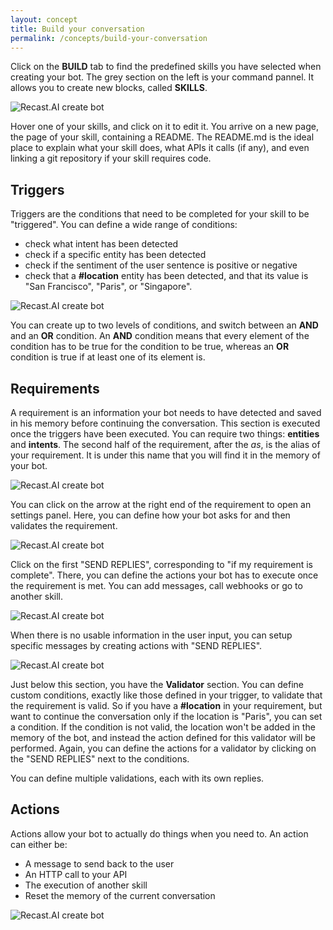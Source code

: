 ```yaml
---
layout: concept
title: Build your conversation
permalink: /concepts/build-your-conversation
---
```


Click on the **BUILD** tab to find the predefined skills you have selected when creating your bot.
The grey section on the left is your command pannel. It allows you to create new blocks, called **SKILLS**.

![Recast.AI create bot](https://cdn.recast.ai/man/recast-ai-what-skill-1.png)

Hover one of your skills, and click on it to edit it.
You arrive on a new page, the page of your skill, containing a README. The README.md is the ideal place to explain what your skill does, what APIs it calls (if any), and even linking a git repository if your skill requires code.


## Triggers


Triggers are the conditions that need to be completed for your skill to be "triggered". You can define a wide range of conditions:

* check what intent has been detected
* check if a specific entity has been detected
* check if the sentiment of the user sentence is positive or negative
* check that a **#location** entity has been detected, and that its value is "San Francisco", "Paris", or "Singapore".

![Recast.AI create bot](https://cdn.recast.ai/man/recast-ai-trigger-1.png)

You can create up to two levels of conditions, and switch between an **AND** and an **OR** condition.
An **AND** condition means that every element of the condition has to be true for the condition to be true, whereas an **OR** condition is true if at least one of its element is.

## Requirements

A requirement is an information your bot needs to have detected and saved in his memory before continuing the conversation. This section is executed once the triggers have been executed.
You can require two things: **entities** and **intents**. The second half of the requirement, after the *as*, is the alias of your requirement. It is under this name that you will find it in the memory of your bot.

![Recast.AI create bot](https://cdn.recast.ai/man/recast-ai-requirement-1.png)

You can click on the arrow at the right end of the requirement to open an settings panel. Here, you can define how your bot asks for and then validates the requirement.

![Recast.AI create bot](https://cdn.recast.ai/man/recast-ai-requirement-2.png)

Click on the first "SEND REPLIES", corresponding to "if my requirement is complete". There, you can define the actions your bot has to execute once the requirement is met. You can add messages, call webhooks or go to another skill.

![Recast.AI create bot](https://cdn.recast.ai/man/recast-ai-requirement-4.png)

When there is no usable information in the user input, you can setup specific messages by creating actions with "SEND REPLIES".

![Recast.AI create bot](https://cdn.recast.ai/man/recast-ai-requirement-3.png)

Just below this section, you have the **Validator** section. You can define custom conditions, exactly like those defined in your trigger, to validate that the requirement is valid.
So if you have a **#location** in your requirement, but want to continue the conversation only if the location is "Paris", you can set a condition.
If the condition is not valid, the location won't be added in the memory of the bot, and instead the action defined for this validator will be performed. Again, you can define the actions for a validator by clicking on the "SEND REPLIES"
next to the conditions.

You can define multiple validations, each with its own replies.

## Actions

Actions allow your bot to actually do things when you need to. An action can either be:

* A message to send back to the user
* An HTTP call to your API
* The execution of another skill
* Reset the memory of the current conversation

![Recast.AI create bot](https://cdn.recast.ai/man/recast-ai-action-1.png)

